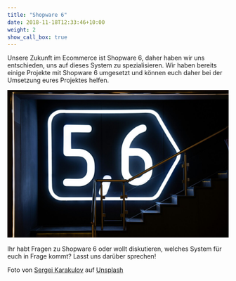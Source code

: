 ```yaml
---
title: "Shopware 6"
date: 2018-11-18T12:33:46+10:00
weight: 2
show_call_box: true
---
```


Unsere Zukunft im Ecommerce ist Shopware 6, daher haben wir uns entschieden, uns auf dieses System zu spezialisieren. Wir haben bereits einige Projekte mit Shopware 6 umgesetzt und können euch daher bei der Umsetzung eures Projektes helfen.

![sergei-karakulov-jiaa85qT9pM-unsplash.jpg](/images/services/sergei-karakulov-jiaa85qT9pM-unsplash.jpg)

Ihr habt Fragen zu Shopware 6 oder wollt diskutieren, welches System für euch in Frage kommt? Lasst uns darüber sprechen! 

Foto von <a href="https://unsplash.com/de/@serjika?utm_content=creditCopyText&utm_medium=referral&utm_source=unsplash">Sergei Karakulov</a> auf <a href="https://unsplash.com/de/fotos/ein-schild-das-sich-an-der-seite-eines-gebaudes-befindet-jiaa85qT9pM?utm_content=creditCopyText&utm_medium=referral&utm_source=unsplash">Unsplash</a>
